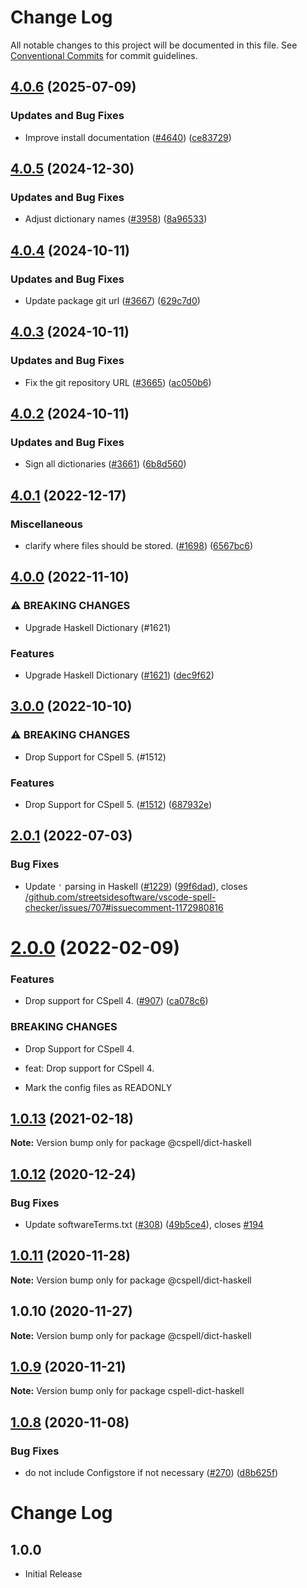 # Change Log

All notable changes to this project will be documented in this file.
See [Conventional Commits](https://conventionalcommits.org) for commit guidelines.

## [4.0.6](https://github.com/streetsidesoftware/cspell-dicts/compare/@cspell/dict-haskell@4.0.5...@cspell/dict-haskell@4.0.6) (2025-07-09)


### Updates and Bug Fixes

* Improve install documentation ([#4640](https://github.com/streetsidesoftware/cspell-dicts/issues/4640)) ([ce83729](https://github.com/streetsidesoftware/cspell-dicts/commit/ce837295163125b6ff57494d9de1609edc6204e6))

## [4.0.5](https://github.com/streetsidesoftware/cspell-dicts/compare/@cspell/dict-haskell@4.0.4...@cspell/dict-haskell@4.0.5) (2024-12-30)


### Updates and Bug Fixes

* Adjust dictionary names ([#3958](https://github.com/streetsidesoftware/cspell-dicts/issues/3958)) ([8a96533](https://github.com/streetsidesoftware/cspell-dicts/commit/8a96533bec21280103740868b81559437c413501))

## [4.0.4](https://github.com/streetsidesoftware/cspell-dicts/compare/@cspell/dict-haskell@4.0.3...@cspell/dict-haskell@4.0.4) (2024-10-11)


### Updates and Bug Fixes

* Update package git url ([#3667](https://github.com/streetsidesoftware/cspell-dicts/issues/3667)) ([629c7d0](https://github.com/streetsidesoftware/cspell-dicts/commit/629c7d0a5e1bacad1d3874b1f8372edc3494ef97))

## [4.0.3](https://github.com/streetsidesoftware/cspell-dicts/compare/@cspell/dict-haskell@4.0.2...@cspell/dict-haskell@4.0.3) (2024-10-11)


### Updates and Bug Fixes

* Fix the git repository URL ([#3665](https://github.com/streetsidesoftware/cspell-dicts/issues/3665)) ([ac050b6](https://github.com/streetsidesoftware/cspell-dicts/commit/ac050b697d57820109995e92fac5ccc32ced1723))

## [4.0.2](https://github.com/streetsidesoftware/cspell-dicts/compare/@cspell/dict-haskell@4.0.1...@cspell/dict-haskell@4.0.2) (2024-10-11)


### Updates and Bug Fixes

* Sign all dictionaries ([#3661](https://github.com/streetsidesoftware/cspell-dicts/issues/3661)) ([6b8d560](https://github.com/streetsidesoftware/cspell-dicts/commit/6b8d560cf51a593458ce42bca415859f872cfc97))

## [4.0.1](https://github.com/streetsidesoftware/cspell-dicts/compare/@cspell/dict-haskell@4.0.0...@cspell/dict-haskell@4.0.1) (2022-12-17)


### Miscellaneous

* clarify where files should be stored. ([#1698](https://github.com/streetsidesoftware/cspell-dicts/issues/1698)) ([6567bc6](https://github.com/streetsidesoftware/cspell-dicts/commit/6567bc62130404cb32945bdcc3bf07316c839396))

## [4.0.0](https://github.com/streetsidesoftware/cspell-dicts/compare/@cspell/dict-haskell@3.0.0...@cspell/dict-haskell@4.0.0) (2022-11-10)


### ⚠ BREAKING CHANGES

* Upgrade Haskell Dictionary (#1621)

### Features

* Upgrade Haskell Dictionary ([#1621](https://github.com/streetsidesoftware/cspell-dicts/issues/1621)) ([dec9f62](https://github.com/streetsidesoftware/cspell-dicts/commit/dec9f62e1ab8a86dfe51af070be480bbb84d0c4e))

## [3.0.0](https://github.com/streetsidesoftware/cspell-dicts/compare/@cspell/dict-haskell@2.0.1...@cspell/dict-haskell@3.0.0) (2022-10-10)


### ⚠ BREAKING CHANGES

* Drop Support for CSpell 5. (#1512)

### Features

* Drop Support for CSpell 5. ([#1512](https://github.com/streetsidesoftware/cspell-dicts/issues/1512)) ([687932e](https://github.com/streetsidesoftware/cspell-dicts/commit/687932e187e4bce87d7904e3a2e53dd6de6ac372))

## [2.0.1](https://github.com/streetsidesoftware/cspell-dicts/compare/@cspell/dict-haskell@2.0.0...@cspell/dict-haskell@2.0.1) (2022-07-03)


### Bug Fixes

* Update `'` parsing in Haskell ([#1229](https://github.com/streetsidesoftware/cspell-dicts/issues/1229)) ([99f6dad](https://github.com/streetsidesoftware/cspell-dicts/commit/99f6dadd0393a412f112d43b99a4162055b5f65c)), closes [/github.com/streetsidesoftware/vscode-spell-checker/issues/707#issuecomment-1172980816](https://github.com/streetsidesoftware//github.com/streetsidesoftware/vscode-spell-checker/issues/707/issues/issuecomment-1172980816)



# [2.0.0](https://github.com/streetsidesoftware/cspell-dicts/compare/@cspell/dict-haskell@1.0.13...@cspell/dict-haskell@2.0.0) (2022-02-09)


### Features

* Drop support for CSpell 4. ([#907](https://github.com/streetsidesoftware/cspell-dicts/issues/907)) ([ca078c6](https://github.com/streetsidesoftware/cspell-dicts/commit/ca078c6a2e188cc3cf6276db1ba7e007f0f06f27))


### BREAKING CHANGES

* Drop Support for CSpell 4.

* feat: Drop support for CSpell 4.
* Mark the config files as READONLY





## [1.0.13](https://github.com/streetsidesoftware/cspell-dicts/compare/@cspell/dict-haskell@1.0.12...@cspell/dict-haskell@1.0.13) (2021-02-18)

**Note:** Version bump only for package @cspell/dict-haskell





## [1.0.12](https://github.com/streetsidesoftware/cspell-dicts/compare/@cspell/dict-haskell@1.0.11...@cspell/dict-haskell@1.0.12) (2020-12-24)


### Bug Fixes

* Update softwareTerms.txt ([#308](https://github.com/streetsidesoftware/cspell-dicts/issues/308)) ([49b5ce4](https://github.com/streetsidesoftware/cspell-dicts/commit/49b5ce4a2436f3c99969d6425128d55f84c8a7fc)), closes [#194](https://github.com/streetsidesoftware/cspell-dicts/issues/194)





## [1.0.11](https://github.com/streetsidesoftware/cspell-dicts/compare/@cspell/dict-haskell@1.0.10...@cspell/dict-haskell@1.0.11) (2020-11-28)

**Note:** Version bump only for package @cspell/dict-haskell





## 1.0.10 (2020-11-27)

**Note:** Version bump only for package @cspell/dict-haskell





## [1.0.9](https://github.com/streetsidesoftware/cspell-dicts/compare/cspell-dict-haskell@1.0.8...cspell-dict-haskell@1.0.9) (2020-11-21)

**Note:** Version bump only for package cspell-dict-haskell

## [1.0.8](https://github.com/streetsidesoftware/cspell-dicts/compare/cspell-dict-haskell@1.0.7...cspell-dict-haskell@1.0.8) (2020-11-08)

### Bug Fixes

- do not include Configstore if not necessary ([#270](https://github.com/streetsidesoftware/cspell-dicts/issues/270)) ([d8b625f](https://github.com/streetsidesoftware/cspell-dicts/commit/d8b625f2f42d5cc6c4a9390216ac1e5037886e44))

# Change Log

## 1.0.0

- Initial Release
